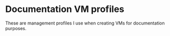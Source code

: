 # Documentation VM profiles
These are management profiles I use when creating VMs for documentation purposes.
